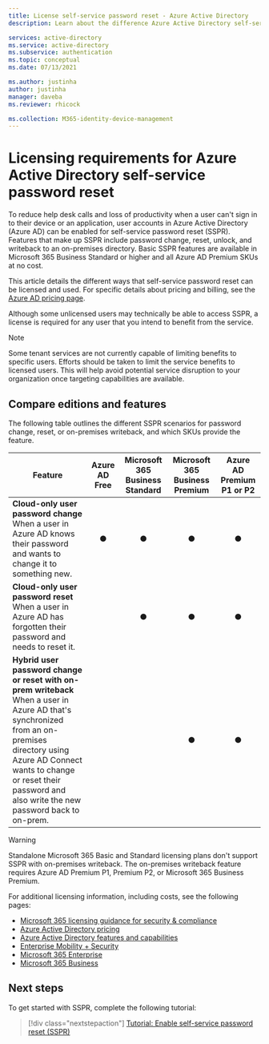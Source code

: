 ```yaml
---
title: License self-service password reset - Azure Active Directory
description: Learn about the difference Azure Active Directory self-service password reset licensing requirements

services: active-directory
ms.service: active-directory
ms.subservice: authentication
ms.topic: conceptual
ms.date: 07/13/2021

ms.author: justinha
author: justinha
manager: daveba
ms.reviewer: rhicock

ms.collection: M365-identity-device-management
---
```

# Licensing requirements for Azure Active Directory self-service password reset

To reduce help desk calls and loss of productivity when a user can't sign in to their device or an application, user accounts in Azure Active Directory (Azure AD) can be enabled for self-service password reset (SSPR). Features that make up SSPR include password change, reset, unlock, and writeback to an on-premises directory. Basic SSPR features are available in Microsoft 365 Business Standard or higher and all Azure AD Premium SKUs at no cost.

This article details the different ways that self-service password reset can be licensed and used. For specific details about pricing and billing, see the [Azure AD pricing page](https://www.microsoft.com/security/business/identity-access-management/azure-ad-pricing).

Although some unlicensed users may technically be able to access SSPR, a license is required for any user that you intend to benefit from the service.

> [!NOTE] 
> Some tenant services are not currently capable of limiting benefits to specific users. Efforts should be taken to limit the service benefits to licensed users. This will help avoid potential service disruption to your organization once targeting capabilities are available.

## Compare editions and features

The following table outlines the different SSPR scenarios for password change, reset, or on-premises writeback, and which SKUs provide the feature.

| Feature | Azure AD Free | Microsoft 365 Business Standard | Microsoft 365 Business Premium | Azure AD Premium P1 or P2 |
| --- |:---:|:---:|:---:|:---:|
| **Cloud-only user password change**<br />When a user in Azure AD knows their password and wants to change it to something new. | ● | ● | ● | ● |
| **Cloud-only user password reset**<br />When a user in Azure AD has forgotten their password and needs to reset it. | | ● | ● | ● |
| **Hybrid user password change or reset with on-prem writeback**<br />When a user in Azure AD that's synchronized from an on-premises directory using Azure AD Connect wants to change or reset their password and also write the new password back to on-prem. | | | ● | ● |

> [!WARNING]
> Standalone Microsoft 365 Basic and Standard licensing plans don't support SSPR with on-premises writeback. The on-premises writeback feature requires Azure AD Premium P1, Premium P2, or Microsoft 365 Business Premium. 

For additional licensing information, including costs, see the following pages:


* [Microsoft 365 licensing guidance for security & compliance](/office365/servicedescriptions/microsoft-365-service-descriptions/microsoft-365-tenantlevel-services-licensing-guidance/microsoft-365-security-compliance-licensing-guidance)
* [Azure Active Directory pricing](https://www.microsoft.com/security/business/identity-access-management/azure-ad-pricing)
* [Azure Active Directory features and capabilities](https://www.microsoft.com/cloud-platform/azure-active-directory-features)
* [Enterprise Mobility + Security](https://www.microsoft.com/cloud-platform/enterprise-mobility-security)
* [Microsoft 365 Enterprise](https://www.microsoft.com/microsoft-365/enterprise)
* [Microsoft 365 Business](/office365/servicedescriptions/office-365-service-descriptions-technet-library)

## Next steps

To get started with SSPR, complete the following tutorial:

> [!div class="nextstepaction"]
> [Tutorial: Enable self-service password reset (SSPR)](tutorial-enable-sspr.md)
